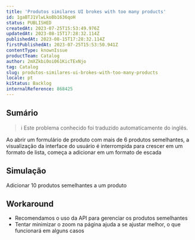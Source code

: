 ```yaml
---
title: 'Produtos similares UI brokes with too many products'
id: 1gaBTJ1VlwLkoBb1636qoH
status: PUBLISHED
createdAt: 2023-07-25T15:53:49.976Z
updatedAt: 2023-08-15T17:28:32.114Z
publishedAt: 2023-08-15T17:28:32.114Z
firstPublishedAt: 2023-07-25T15:53:50.941Z
contentType: knownIssue
productTeam: Catalog
author: 2mXZkbi0oi061KicTExNjo
tag: Catalog
slug: produtos-similares-ui-brokes-with-too-many-products
locale: pt
kiStatus: Backlog
internalReference: 868425
---
```


## Sumário

>ℹ️ Este problema conhecido foi traduzido automaticamente do inglês.



Ao abrir um formulário de produto com mais de 6 produtos semelhantes, a visualização da interface do usuário é interrompida
para crescer em um formato de lista, começa a adicionar em um formato de escada

## Simulação



Adicionar 10 produtos semelhantes a um produto



## Workaround




- Recomendamos o uso da API para gerenciar os produtos semelhantes
- Tentar minimizar o zoom na página ajuda a se ajustar melhor, o que funcionará em alguns casos






